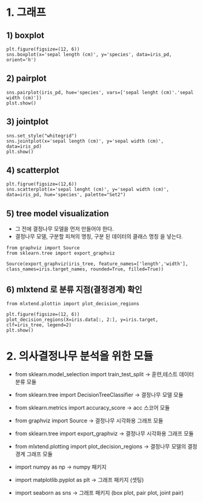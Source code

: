 # 1. 그래프

## 1) boxplot
```
plt.figure(figsize=(12, 6))
sns.boxplot(x='sepal length (cm)', y='species', data=iris_pd, orient='h')
```

## 2) pairplot
```
sns.pairplot(iris_pd, hue='species', vars=['sepal lenght (cm)'.'sepal width (cm)'])
plst.show()
```

## 3) jointplot
```
sns.set_style("whitegrid")
sns.jointplot(x='sepal length (cm)', y='sepal width (cm)', data=iris_pd)
plt.show()
```

## 4) scatterplot
```
plt.figrue(figsize=(12,6))
sns.scatterplot(x='sepal lenght (cm)', y='sepal width (cm)', data=iris_pd, hue='species', palette="Set2")
```

## 5) tree model visualization
- 그 전에 결정나무 모델을 먼저 만들어야 한다.
- 결정나무 모델, 구분할 피쳐의 명칭, 구분 된 데이터의 클래스 명칭 을 넣는다.

```
from graphviz import Source
from sklearn.tree import export_graphviz

Source(export_graphviz(iris_tree, feature_names=['length','width'], class_names=iris.target_names, rounded=True, filled=True))
```

## 6) mlxtend 로 분류 지점(결정경계) 확인
```
from mlxtend.plottin import plot_decision_regions

plt.figure(figsize=(12, 6))
plot_decision_regions(X=iris.data[:, 2:], y=iris.target, clf=iris_tree, legend=2)
plt.show()
```

# 2. 의사결정나무 분석을 위한 모듈

- from sklearn.model_selection import train_test_split   -> 훈련,테스트 데이터 분류 모듈
- from sklearn.tree import DecisionTreeClassifier     -> 결정나무 모델 모듈
- from sklearn.metrics import accuracy_score      -> acc 스코어 모듈

- from graphviz import Source     -> 결정나무 시각화용 그래프 모듈 
- from sklearn.tree import export_graphviz     -> 결정나무 시각화용 그래프 모듈

- from mlxtend.plotting import plot_decision_regions     -> 결정나무 모델의 결정경계 그래프 모듈

- import numpy as np     -> numpy 패키지
- import matplotlib.pyplot as plt     -> 그래프 패키지 (셋팅)
- import seaborn as sns     -> 그래프 패키지 (box plot, pair plot, joint pair)

